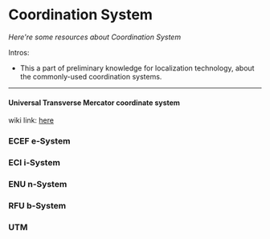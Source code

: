 # Coordination System
*Here're some resources about Coordination System*


Intros:

* This a part of preliminary knowledge for localization technology, about the commonly-used coordination systems.

---

#### Universal Transverse Mercator coordinate system

wiki link: [here](https://en.wikipedia.org/wiki/Universal_Transverse_Mercator_coordinate_system)
    

### ECEF e-System


### ECI i-System


### ENU n-System


### RFU b-System


### UTM

